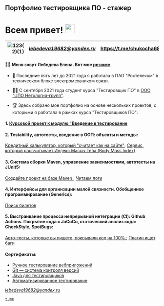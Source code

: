 ## Портфолио тестировщика ПО - стажер
<h1>
  Всем привет!
  <img src="https://media.giphy.com/media/hvRJCLFzcasrR4ia7z/giphy.gif" width="30px"/>
</h1>

![123(2)(1)](https://user-images.githubusercontent.com/93122395/165508567-806e7dd4-dfc0-46c3-ba76-c9ec15db8169.png)| ***<lebedeva19682@yandex.ru>*** | **<https://t.me/chukocha68>**
  |---------------------------------------------------------------------------------------------------------------:|:-------------------------:|:----------------------------------------------------------------------------------------------------------------------------------------------------------:
  
 #### :woman_technologist: Меня зовут Лебедева Елена. Вот мое [резюме](https://docs.google.com/document/d/1cuD5DIXPlElrwOGT8LC59wygpg2T8XTw5neLPbBGa18/edit). 
 - :telescope: Последние пять лет до 2021 года я работала в ПАО "Ростелеком" в техническом блоке электромехаником связи.
 - :woman_student: С сентября 2021 года студент курса "Тестировщик ПО" в [ООО "ЦПО Нетология-групп"](https://netology.ru/programs/qa).


 - :trophy: Здесь собрано мое портфолио на основе нескольких проектов, с которыми я работала в рамках курса "Тестировщиков ПО":

 #### 1. [Курсовой проект к модулю "Введение в тестирование](https://github.com/Alisa68/ManualTesting)
 #### 2.  Testability, автотесты, введение в ООП: объекты и методы:
   [Кредитный калькулятор, который "считает как на сайте"](https://github.com/Alisa68/homejava_2.2.3/tree/master);
   [Сервис, который рассчитывает Индекс Массы Тела (Body Mass Index)](https://github.com/Alisa68/homejava_2.2.2)
   
   #### 3. Система сборки Maven, управление зависимостями, автотесты на JUnit5:
   [Создайте проект на базе Maven ](https://github.com/Alisa68/homejava_2.3.1_test/tree/master);
   [Читаем логи](https://github.com/Alisa68/homejava_2_3_2_logi/tree/master)
   
   #### 4. Интерфейсы для организации малой связности. Обобщенное программирование (Generics):
   [Поиск билетов](https://github.com/netology-code/javaqa-homeworks/tree/master/interfaces)
   
   #### 5. Выстраивание процесса непрерывной интеграции (CI): Github Actions. Покрытие кода с JaCoCo, статический анализ кода: CheckStyle, SpotBugs:
   [Авто-тесты, которые вы пишете, покрывали код на 100%.](https://github.com/Alisa68/CheckStyle/tree/master);
   [Плагин ищет баги](https://github.com/Alisa68/JAVASpotbugs/tree/master)
   
   #### Сертификаты:
   * [Ручное тестирование вебприложений](https://netology.ru/backend/api/user/programs/21738/pdf_certificate)
   * [Git — система контроля версий](https://netology.ru/backend/api/user/programs/22877/pdf_certificate)
   * [Java для тестировщиков](https://netology.ru/backend/api/user/programs/22991/pdf_certificate)
   * [Автоматизированное
тестирование](https://netology.ru/backend/api/user/programs/25529/pdf_certificate)

 *<lebedeva19682@yandex.ru>* 
 
 [```t.me```](https://t.me/chukocha68)
 
 

 





